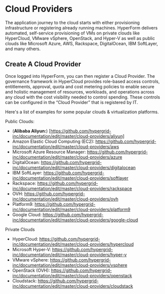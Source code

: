 <figure>
<img src="http://www.hypergrid.com/wp-content/themes/hypergrid/img/logo.png" alt="" />
</figure>

Cloud Providers 
===========================

The application journey to the cloud starts with either provisioning infrastructure or registering already running machines. HyperForm delivers automated, self-service provisioning of VMs on private clouds like HyperCloud, VMware vSphere, OpenStack, and Hyper-V as well as public clouds like Microsoft Azure, AWS, Rackspace, DigitalOcean, IBM SoftLayer, and many others.

##   Create A Cloud Provider
Once logged into HyperForm, you can then register a Cloud Provider. The governance framework in HyperCloud provides role-based access controls, entitlements, approval, quota and cost metering policies to enable secure and holistic management of resources, workloads, and operations across any cloud with the cost visibility needed to control spending. These controls can be configured in the “Cloud Provider” that is registered by IT.

Here's a list of examples for some popular clouds & virtualization platforms.

Public Clouds:
-   (**Alibaba Aliyun:**) [https://github.com/hypergrid-inc/documentation/edit/master/cloud-providers/aliyun]
-   Amazon Elastic Cloud Computing (EC2): https://github.com/hypergrid-inc/documentation/edit/master/cloud-providers/aws
-   Microsoft Azure Resource Manager: https://github.com/hypergrid-inc/documentation/edit/master/cloud-providers/azure
-   DigitalOcean: https://github.com/hypergrid-inc/documentation/edit/master/cloud-providers/digitalocean
-   IBM SoftLayer: https://github.com/hypergrid-inc/documentation/edit/master/cloud-providers/softlayer
-   Rackspace: https://github.com/hypergrid-inc/documentation/edit/master/cloud-providers/rackspace
-   OVH: https://github.com/hypergrid-inc/documentation/edit/master/cloud-providers/ovh
-   Platform9: https://github.com/hypergrid-inc/documentation/edit/master/cloud-providers/platform9
-   Google Cloud: https://github.com/hypergrid-inc/documentation/edit/master/cloud-providers/google-cloud

Private Clouds
-   HyperCloud: https://github.com/hypergrid-inc/documentation/edit/master/cloud-providers/hypercloud
-   Microsoft Hyper-V: https://github.com/hypergrid-inc/documentation/edit/master/cloud-providers/hyper-v
-   VMware vSphere: https://github.com/hypergrid-inc/documentation/edit/master/cloud-providers/vsphere
-   OpenStack (OVH): https://github.com/hypergrid-inc/documentation/edit/master/cloud-providers/openstack
-   Cloudstack: https://github.com/hypergrid-inc/documentation/edit/master/cloud-providers/cloudstack
